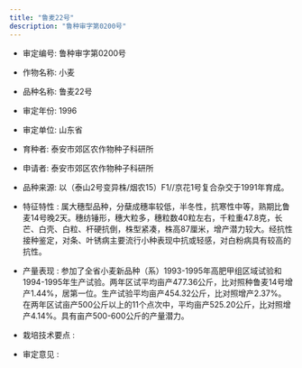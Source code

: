 ```yaml
---
title: "鲁麦22号"
description: "鲁种审字第0200号"
---
```

* 审定编号:  鲁种审字第0200号

*  作物名称:  小麦

*  品种名称:  鲁麦22号

*  审定年份:  1996

*  审定单位:  山东省

* 育种者:  泰安市郊区农作物种子科研所

*  申请者:  泰安市郊区农作物种子科研所

*  品种来源:  以（泰山2号变异株/烟农15）F1//京花1号复合杂交于1991年育成。

*  特征特性 : 
属大穗型品种，分蘖成穗率较低，半冬性，抗寒性中等，熟期比鲁麦14号晚2天。穗纺锤形，穗大粒多，穗粒数40粒左右，千粒重47.8克，长芒、白壳、白粒、杆硬抗倒，株型紧凑，株高87厘米，增产潜力较大。经抗性接种鉴定，对条、叶锈病主要流行小种表现中抗或轻感，对白粉病具有较高的抗性。
 
*  产量表现 : 
参加了全省小麦新品种（系）1993-1995年高肥甲组区域试验和1994-1995年生产试验。两年区试平均亩产477.36公斤，比对照种鲁麦14号增产1.44%，居第一位。生产试验平均亩产454.32公斤，比对照增产2.37%。在两年区试亩产500公斤以上的11个点次中，平均亩产525.20公斤，比对照增产4.14%。具有亩产500-600公斤的产量潜力。

*  栽培技术要点 : 


*  审定意见 : 

